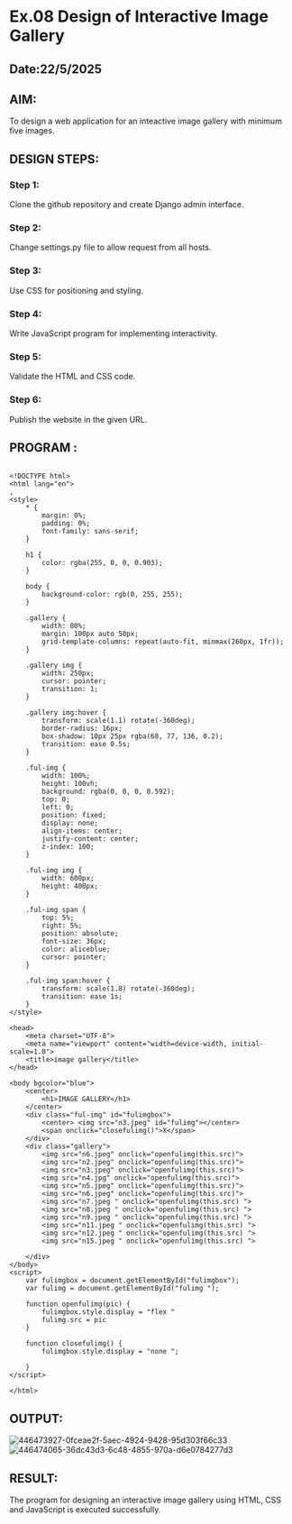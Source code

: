 # Ex.08 Design of Interactive Image Gallery
## Date:22/5/2025

## AIM:
To design a web application for an inteactive image gallery with minimum five images.

## DESIGN STEPS:

### Step 1:
Clone the github repository and create Django admin interface.

### Step 2:
Change settings.py file to allow request from all hosts.

### Step 3:
Use CSS for positioning and styling.

### Step 4:
Write JavaScript program for implementing interactivity.

### Step 5:
Validate the HTML and CSS code.

### Step 6:
Publish the website in the given URL.

## PROGRAM :
```

<!DOCTYPE html>
<html lang="en">
,
<style>
    * {
        margin: 0%;
        padding: 0%;
        font-family: sans-serif;
    }
    
    h1 {
        color: rgba(255, 0, 0, 0.903);
    }
    
    body {
        background-color: rgb(0, 255, 255);
    }
    
    .gallery {
        width: 80%;
        margin: 100px auto 50px;
        grid-template-columns: repeat(auto-fit, minmax(260px, 1fr));
    }
    
    .gallery img {
        width: 250px;
        cursor: pointer;
        transition: 1;
    }
    
    .gallery img:hover {
        transform: scale(1.1) rotate(-360deg);
        border-radius: 16px;
        box-shadow: 10px 25px rgba(68, 77, 136, 0.2);
        transition: ease 0.5s;
    }
    
    .ful-img {
        width: 100%;
        height: 100vh;
        background: rgba(0, 0, 0, 0.592);
        top: 0;
        left: 0;
        position: fixed;
        display: none;
        align-items: center;
        justify-content: center;
        z-index: 100;
    }
    
    .ful-img img {
        width: 600px;
        height: 400px;
    }
    
    .ful-img span {
        top: 5%;
        right: 5%;
        position: absolute;
        font-size: 36px;
        color: aliceblue;
        cursor: pointer;
    }
    
    .ful-img span:hover {
        transform: scale(1.8) rotate(-360deg);
        transition: ease 1s;
    }
</style>

<head>
    <meta charset="UTF-8">
    <meta name="viewport" content="width=device-width, initial-scale=1.0">
    <title>image gallery</title>
</head>

<body bgcolor="blue">
    <center>
        <h1>IMAGE GALLERY</h1>
    </center>
    <div class="ful-img" id="fulimgbox">
        <center> <img src="n3.jpeg" id="fulimg"></center>
        <span onclick="closefulimg()">X</span>
    </div>
    <div class="gallery">
        <img src="n6.jpeg" onclick="openfulimg(this.src)">
        <img src="n2.jpeg" onclick="openfulimg(this.src)">
        <img src="n3.jpeg" onclick="openfulimg(this.src)">
        <img src="n4.jpg" onclick="openfulimg(this.src)">
        <img src="n5.jpeg" onclick="openfulimg(this.src)">
        <img src="n6.jpeg" onclick="openfulimg(this.src)">
        <img src="n7.jpeg " onclick="openfulimg(this.src) ">
        <img src="n8.jpeg " onclick="openfulimg(this.src) ">
        <img src="n9.jpeg " onclick="openfulimg(this.src) ">
        <img src="n11.jpeg " onclick="openfulimg(this.src) ">
        <img src="n12.jpeg " onclick="openfulimg(this.src) ">
        <img src="n15.jpeg " onclick="openfulimg(this.src) ">

    </div>
</body>
<script>
    var fulimgbox = document.getElementById("fulimgbox");
    var fulimg = document.getElementById("fulimg ");

    function openfulimg(pic) {
        fulimgbox.style.display = "flex "
        fulimg.src = pic
    }

    function closefulimg() {
        fulimgbox.style.display = "none ";

    }
</script>

</html>

```

## OUTPUT:
![446473927-0fceae2f-5aec-4924-9428-95d303f66c33](https://github.com/user-attachments/assets/e9c71215-6cab-416c-a15d-a4a2c475ae80)
![446474065-36dc43d3-6c48-4855-970a-d6e0784277d3](https://github.com/user-attachments/assets/15085fe1-e673-44c6-a802-67f3c303cc43)


## RESULT:
The program for designing an interactive image gallery using HTML, CSS and JavaScript is executed successfully.
